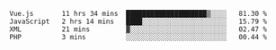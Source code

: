 <!--START_SECTION:waka-->

```text
Vue.js       11 hrs 34 mins  ████████████████████▒░░░░   81.30 %
JavaScript   2 hrs 14 mins   ████░░░░░░░░░░░░░░░░░░░░░   15.79 %
XML          21 mins         ▓░░░░░░░░░░░░░░░░░░░░░░░░   02.47 %
PHP          3 mins          ░░░░░░░░░░░░░░░░░░░░░░░░░   00.44 %
```

<!--END_SECTION:waka-->
